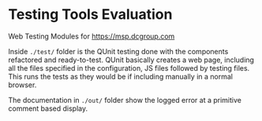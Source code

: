 # Testing Tools Evaluation
Web Testing Modules for https://msp.dcgroup.com


Inside `./test/` folder is the QUnit testing done with the components refactored and ready-to-test. QUnit basically creates a web page, including all the files specified in the configuration, JS files followed by testing files. This runs the tests as they would be if including manually in a normal browser.

The documentation in `./out/` folder show the logged error at a primitive comment based display.
